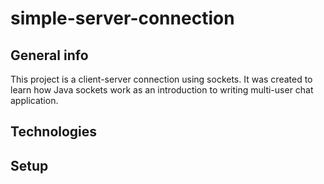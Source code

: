 # simple-server-connection

## General info
This project is a client-server connection using sockets. It was created to learn how Java sockets work as an introduction to writing multi-user chat application.

## Technologies

## Setup